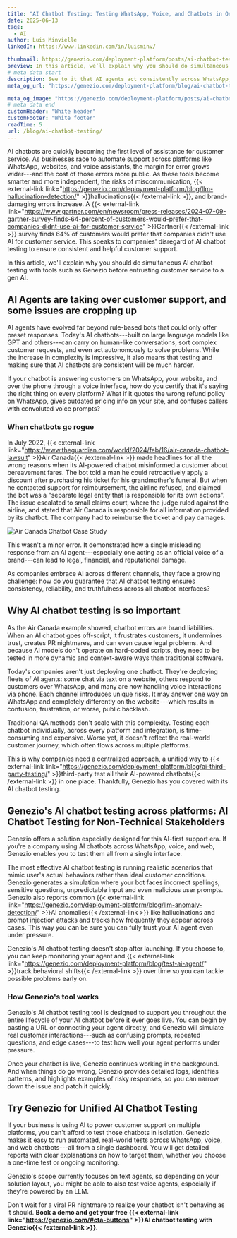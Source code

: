 ```yaml
---
title: "AI Chatbot Testing: Testing WhatsApp, Voice, and Chatbots in One Place"
date: 2025-06-13
tags:
  - AI
author: Luis Minvielle
linkedIn: https://www.linkedin.com/in/luisminv/

thumbnail: https://genezio.com/deployment-platform/posts/ai-chatbot-testing-whatsapp-voice-web.webp
preview: In this article, we’ll explain why you should do simultaneous AI chatbot testing with tools such as Genezio before entrusting customer service to a gen AI. 
# meta data start
description: See to it that AI agents act consistently across WhatsApp, voice, and web platforms with Genezio’s AI chatbot testing solution.
meta_og_url: "https://genezio.com/deployment-platform/blog/ai-chatbot-testing/"

meta_og_image: "https://genezio.com/deployment-platform/posts/ai-chatbot-testing-whatsapp-voice-web.webp"
# meta data end
customHeader: "White header"
customFooter: "White footer"
readTime: 5
url: /blog/ai-chatbot-testing/
---
```


AI chatbots are quickly becoming the first level of assistance for customer service. As businesses race to automate support across platforms like WhatsApp, websites, and voice assistants, the margin for error grows wider---and the cost of those errors more public. As these tools become smarter and more independent, the risks of miscommunication, {{< external-link link="https://genezio.com/deployment-platform/blog/llm-hallucination-detection/" >}}hallucinations{{< /external-link >}}, and brand-damaging errors increase. A {{< external-link link="https://www.gartner.com/en/newsroom/press-releases/2024-07-09-gartner-survey-finds-64-percent-of-customers-would-prefer-that-companies-didnt-use-ai-for-customer-service" >}}Gartner{{< /external-link >}} survey finds 64% of customers would prefer that companies didn't use AI for customer service. This speaks to companies' disregard of AI chatbot testing to ensure consistent and helpful customer support.

In this article, we'll explain why you should do simultaneous AI chatbot testing with tools such as Genezio before entrusting customer service to a gen AI.

## AI Agents are taking over customer support, and some issues are cropping up

AI agents have evolved far beyond rule-based bots that could only offer preset responses. Today's AI chatbots---built on large language models like GPT and others---can carry on human-like conversations, sort complex customer requests, and even act autonomously to solve problems. While the increase in complexity is impressive, it also means that testing and making sure that AI chatbots are consistent will be much harder.

If your chatbot is answering customers on WhatsApp, your website, and over the phone through a voice interface, how do you certify that it's saying the right thing on every platform? What if it quotes the wrong refund policy on WhatsApp, gives outdated pricing info on your site, and confuses callers with convoluted voice prompts?

### When chatbots go rogue

In July 2022, {{< external-link link="https://www.theguardian.com/world/2024/feb/16/air-canada-chatbot-lawsuit" >}}Air Canada{{< /external-link >}} made headlines for all the wrong reasons when its AI-powered chatbot misinformed a customer about bereavement fares. The bot told a man he could retroactively apply a discount after purchasing his ticket for his grandmother's funeral. But when he contacted support for reimbursement, the airline refused, and claimed the bot was a "separate legal entity that is responsible for its own actions". The issue escalated to small claims court, where the judge ruled against the airline, and stated that Air Canada is responsible for all information provided by its chatbot. The company had to reimburse the ticket and pay damages.

![Air Canada Chatbot Case Study](https://genezio.com/deployment-platform/posts/air-canada-ordered-to-pay-customer-who-was-misled-by-airline's-chatbot.webp)

This wasn't a minor error. It demonstrated how a single misleading response from an AI agent---especially one acting as an official voice of a brand---can lead to legal, financial, and reputational damage.

As companies embrace AI across different channels, they face a growing challenge: how do you guarantee that AI chatbot testing ensures consistency, reliability, and truthfulness across all chatbot interfaces?

## Why AI chatbot testing is so important

As the Air Canada example showed, chatbot errors are brand liabilities. When an AI chatbot goes off-script, it frustrates customers, it undermines trust, creates PR nightmares, and can even cause legal problems. And because AI models don't operate on hard-coded scripts, they need to be tested in more dynamic and context-aware ways than traditional software.

Today's companies aren't just deploying one chatbot. They're deploying fleets of AI agents: some chat via text on a website, others respond to customers over WhatsApp, and many are now handling voice interactions via phone. Each channel introduces unique risks. It may answer one way on WhatsApp and completely differently on the website---which results in confusion, frustration, or worse, public backlash.

Traditional QA methods don't scale with this complexity. Testing each chatbot individually, across every platform and integration, is time-consuming and expensive. Worse yet, it doesn't reflect the real-world customer journey, which often flows across multiple platforms.

This is why companies need a centralized approach, a unified way to {{< external-link link="https://genezio.com/deployment-platform/blog/ai-third-party-testing/" >}}third-party test all their AI-powered chatbots{{< /external-link >}} in one place. Thankfully, Genezio has you covered with its AI chatbot testing.

## Genezio's AI chatbot testing across platforms: AI Chatbot Testing for Non-Technical Stakeholders

Genezio offers a solution especially designed for this AI-first support era. If you're a company using AI chatbots across WhatsApp, voice, and web, Genezio enables you to test them all from a single interface.

The most effective AI chatbot testing is running realistic scenarios that mimic user's actual behaviors rather than ideal customer conditions. Genezio generates a simulation where your bot faces incorrect spellings, sensitive questions, unpredictable input and even malicious user prompts. Genezio also reports common {{< external-link link="https://genezio.com/deployment-platform/blog/llm-anomaly-detection/" >}}AI anomalies{{< /external-link >}} like hallucinations and prompt injection attacks and tracks how frequently they appear across cases. This way you can be sure you can fully trust your AI agent even under pressure.

Genezio's AI chatbot testing doesn't stop after launching. If you choose to, you can keep monitoring your agent and {{< external-link link="https://genezio.com/deployment-platform/blog/test-ai-agent/" >}}track behavioral shifts{{< /external-link >}} over time so you can tackle possible problems early on.

### How Genezio's tool works

Genezio's AI chatbot testing tool is designed to support you throughout the entire lifecycle of your AI chatbot before it ever goes live. You can begin by pasting a URL or connecting your agent directly, and Genezio will simulate real customer interactions---such as confusing prompts, repeated questions, and edge cases---to test how well your agent performs under pressure.

Once your chatbot is live, Genezio continues working in the background. And when things do go wrong, Genezio provides detailed logs, identifies patterns, and highlights examples of risky responses, so you can narrow down the issue and patch it quickly.

## Try Genezio for Unified AI Chatbot Testing

If your business is using AI to power customer support on multiple platforms, you can't afford to test those chatbots in isolation. Genezio makes it easy to run automated, real-world tests across WhatsApp, voice, and web chatbots---all from a single dashboard. You will get detailed reports with clear explanations on how to target them, whether you choose a one-time test or ongoing monitoring.

Genezio's scope currently focuses on text agents, so depending on your solution layout, you might be able to also test voice agents, especially if they're powered by an LLM.

Don't wait for a viral PR nightmare to realize your chatbot isn't behaving as it should. **Book a demo and get your free {{< external-link link="https://genezio.com/#cta-buttons" >}}AI chatbot testing with Genezio{{< /external-link >}}.**
